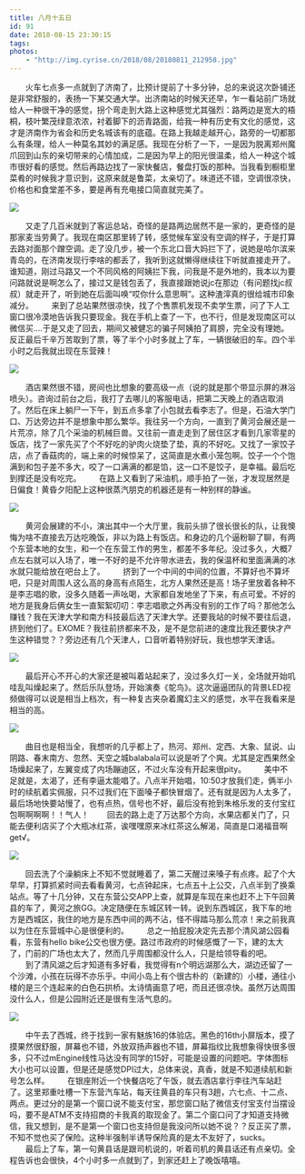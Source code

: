 ```yaml
---
title: 八月十五日
id: 91
date: 2018-08-15 23:30:15
tags:
photos:
    - "http://img.cyrise.cn/2018/08/20180811_212958.jpg"
---
```

　　火车七点多一点就到了济南了，比预计提前了十多分钟，总的来说这次卧铺还是非常舒服的，表扬一下某交通大学。出济南站的时候天还早，乍一看站前广场就给人一种很干净的感觉，拐个弯走到大路上这种感觉尤其强烈：路两边是宽大的梧桐，枝叶繁茂绿意浓浓，衬着脚下的沥青路面，给我一种有历史有文化的感觉，这才是济南作为省会和历史名城该有的底蕴。在路上我越走越开心，路旁的一切都那么有条理，给人一种莫名其妙的满足感。我现在分析了一下，一是因为脱离郑州魔爪回到山东的亲切带来的心情加成，二是因为早上的阳光很温柔，给人一种这个城市很好看的感觉。然后再路边找了一家快餐店，餐盘打饭的那种。当我看到橱柜里菜肴的时候我才意识到，这原来就是鲁菜，太亲切了。味道还不错，空调很凉快，价格也和食堂差不多，要是再有充电接口简直就完美了。

![](http://img.cyrise.cn/2018/08/20180811_071803.jpg)

　　又走了几百米就到了客运总站，奇怪的是路两边居然不是一家的，更奇怪的是那家麦当劳黄了。我现在南区那里转了转，感觉候车室没有空调的样子，于是打算去路对面那个蹭空调。走了没几步，被一个东北口音大妈拦下了，说她是哈尔滨来青岛的，在济南发现行李啥的都丢了，我听到这就懒得继续往下听就直接走开了。谁知道，刚过马路又一个不同风格的阿姨拦下我，问我是不是外地的，我本以为要问路就说是啊怎么了，接过又是钱包丢了，我直接跟她说jc在那边（有问题找jc叔叔）就走开了，听到她在后面叫唤“哎你什么意思啊”。这种渣滓真的很给城市印象减分。
　　来到了总站果然很凉快，找了个售票机发现不卖学生票，问了下人工窗口很冷漠地告诉我只要现金。我在手机上查了一下，也不行，但是发现南区可以微信买....于是又走了回去，期间又被健忘的骗子阿姨拍了肩膀，完全没有理她。反正最后千辛万苦取到了票，等了半个小时多就上了车，一辆很破旧的车。四个半小时之后我就出现在东营辣！

![](http://img.cyrise.cn/2018/08/20180811_182926.jpg)

　　酒店果然很不错，房间也比想象的要高级一点（说的就是那个带显示屏的淋浴喷头）。咨询过前台之后，我打了去哪儿的客服电话，把第二天晚上的酒店取消了。然后在床上躺尸一下午，到五点多拿了小包就去看李志了。但是，石油大学门口、万达旁边并不是想象中那么繁华。我往另一个方向，一直到了黄河会展还是一片荒凉，除了几个采油的机械巨兽。又往前一直走走到了居住区才看到几家零星的饭店，找了一家先买了个不好吃的驴肉火烧垫了垫，真的不好吃。又找了一家饺子店，点了香菇肉的，端上来的时候惊呆了，这简直是水煮小笼包啊。饺子一个个饱满到和包子差不多大，咬了一口满满的都是馅，这一口不是饺子，是幸福。最后吃到撑还是没有吃完。
　　在路上又看到了采油机，顺手拍了一张，才发现居然是日偏食！黄昏夕阳配上这种很蒸汽朋克的机器还是有一种别样的静谧。

![](http://img.cyrise.cn/2018/08/20180811_183311.jpg)

　　黄河会展建的不小，演出其中一个大厅里，我前头排了很长很长的队，让我懊悔为啥不直接去万达吃晚饭，非以为路上有饭店。和身边的几个逼粉聊了聊，有两个东营本地的女生，和一个在东营工作的男生，都差不多年纪。没过多久，大概7点左右就可以入场了，唯一不好的是不允许带水进去，我的保温杯和里面满满的冰水就只能给放在吧台上了。
　　挤到了一个中间的中间的位置，不算好也不算坏吧，只是对周围人这么高的身高有点陌生，北方人果然还是高！场子里放着各种不是李志唱的歌，没多久随着一声吆喝，大家都自发地坐了下来，有点可爱。不好的地方是我身后俩女生一直絮絮叨叨：李志唱歌之外再没有别的工作了吗？那他怎么赚钱？我在天津大学和南方科技最后选了天津大学。还要我站的时候不要往后退，挤到他们了。EXOME？我往前挤都来不及，是不是您前进的速度比我还要快才产生这种错觉？？旁边还有几个天津人，口音听着特别好玩，我也想学天津话。

![](http://img.cyrise.cn/2018/08/20180811_202806.jpg)

　　最后开心不开心的大家还是被叫着站起来了，没过多久灯一关，全场就开始叽哇乱叫燥起来了。然后乐队登场，开始演奏《鸵鸟》。这次逼逼团队的背景LED视频做得可以说是相当上档次，有一种复古夹杂着魔幻主义的感觉，水平在我看来是相当的高。

![](http://img.cyrise.cn/2018/08/20180811_205918.jpg)

　　曲目也是相当全，我想听的几乎都上了，热河、郑州、定西、大象、鼠说、山阴路、春末南方、忽然、天空之城balabala可以说是听了个爽。尤其是定西果然全场燥起来了，左翼变成了内场蹦迪区，不过火车没有开起来很pity。
　　美中不足就是，太渴了，还有李逼太能唱了。八点半开始唱，10:50才放我们走，俩半小时的续航着实佩服，只不过我们在下面嗓子都快冒烟了。还有就是因为人太多了，最后场地快要站慢了，也有点热，信号也不好，最后没有抢到朱格乐发的支付宝红包啊啊啊啊！！气人！
　　回去的路上走了万达那个方向，水果店都关门了，只能去便利店买了个大瓶冰红茶，诶嘿嘿原来冰红茶这么解渴，简直是口渴福音啊get√。

![](http://img.cyrise.cn/2018/08/20180811_220318.jpg)

　　回去洗了个澡躺床上不知不觉就睡着了，第二天醒过来嗓子有点疼。起了个大早早，打算抓紧时间去看看黄河，七点钟起床，七点五十上公交，八点半到了换乘站点。等了十几分钟，又在东营公交APP上查，就算是车现在来也赶不上下午回黄县的车了，黄河之旅GG。决定随便在东城区转一转。说到东西城区，我下车的地方是西城区，我住的地方是东西中间的两不沾，怪不得踏马那么荒凉！来之前我真以为住在东营城中心是很便利的。
　　总之一拍屁股决定先去那个清风湖公园看看，东营有hello bike公交也很方便。路过市政府的时候感慨了一下，建的太大了，门前的广场也太大了，然而几乎周围都没什么人，只是给领导看的吧。
　　到了清风湖之后才知道有多好看，我觉得有n个明远湖那么大，湖边还留了一个沙滩，小孩在玩得不亦乐乎。中间小岛上有个很古朴的（新建的）小楼，通往小楼的是三个连起来的白色石拱桥。太诗情画意了吧，而且还很凉快。虽然万达周围没什么人，但是公园附近还是很有生活气息的。

![](http://img.cyrise.cn/2018/08/20180812_094956.jpg)

　　中午去了西城，终于找到一家有魅族16的体验店。黑色的16th小屏版本，摸了摸果然很舒服，屏幕也不错，外放双扬声器也不错，屏幕指纹比我想象得快很多很多，只不过mEngine线性马达没有同学的15好，可能是设置的问题吧。字体图标大小也可以设置，但是还是感觉DPI过大，总体来说，真香，就是不知道续航和新号怎么样。
　　在银座附近一个快餐店吃了午饭，就去酒店拿行李往汽车站赶了。这里郑重吐槽一下东营汽车站，每天往黄县的车只有3趟，六七点、十二点、两点。更过分的是第一个窗口说不能支付宝，那您窗口贴了微信支付宝支付当摆设吗，要不是ATM不支持招商的卡我真的取现金了。第二个窗口问了才知道支持微信，我又想到，是不是第一个窗口也支持但是我没问所以她不说？？反正买了票，不知不觉也买了保险。这种半强制半诱导保险真的是太不友好了，sucks。
　　最后上了车，第一句黄县话是跟司机说的，听着司机的黄县话还有点亲切。全程告诉也会很快，4个小时多一点就到了，到家还赶上了晚饭嘻嘻。



